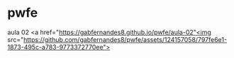# pwfe

aula 02
<a href="https://gabfernandes8.github.io/pwfe/aula-02"<img src="https://github.com/gabfernandes8/pwfe/assets/124157058/797fe6e1-1873-495c-a783-9773372770ee"></a>
